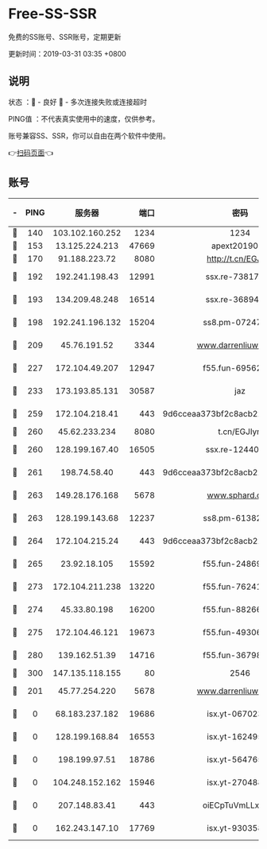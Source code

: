 # Free-SS-SSR

免费的SS账号、SSR账号，定期更新

更新时间：2019-03-31 03:35 +0800

## 说明

状态     ：🙂 - 良好 🙁 - 多次连接失败或连接超时

PING值   ：不代表真实使用中的速度，仅供参考。

账号兼容SS、SSR，你可以自由在两个软件中使用。

👉[扫码页面](https://liesauer.github.io/Free-SS-SSR/)👈

## 账号

|-|PING|服务器|端口|密码|加密方式|区域|
|:----:|:----:|:-----:|-----:|:----:|:----:|:----:|
|🙂|140|103.102.160.252|1234|1234|rc4-md5|JP|
|🙂|153|13.125.224.213|47669|apext2019001|chacha20|KR|
|🙂|170|91.188.223.72|8080|http://t.cn/EGJIyrl|rc4-md5|RU|
|🙂|192|192.241.198.43|12991|ssx.re-73817435|aes-256-cfb|US|
|🙂|193|134.209.48.248|16514|ssx.re-36894461|aes-256-cfb|US|
|🙂|198|192.241.196.132|15204|ss8.pm-07247193|aes-256-cfb|US|
|🙂|209|45.76.191.52|3344|www.darrenliuwei.com|aes-256-cfb|JP|
|🙂|227|172.104.49.207|12947|f55.fun-69562223|aes-256-cfb|SG|
|🙂|233|173.193.85.131|30587|jaz|aes-256-cfb|US|
|🙂|259|172.104.218.41|443|9d6cceaa373bf2c8acb22e60b6a58be6|aes-256-cfb|US|
|🙂|260|45.62.233.234|8080|t.cn/EGJIyrl|rc4-md5|CA|
|🙂|260|128.199.167.40|16505|ssx.re-12440884|aes-256-cfb|SG|
|🙂|261|198.74.58.40|443|9d6cceaa373bf2c8acb22e60b6a58be6|aes-256-cfb|US|
|🙂|263|149.28.176.168|5678|www.sphard.com|aes-256-cfb|AU|
|🙂|263|128.199.143.68|12237|ss8.pm-61382605|aes-256-cfb|SG|
|🙂|264|172.104.215.24|443|9d6cceaa373bf2c8acb22e60b6a58be6|aes-256-cfb|US|
|🙂|265|23.92.18.105|15592|f55.fun-24869458|aes-256-cfb|US|
|🙂|273|172.104.211.238|13220|f55.fun-76241497|aes-256-cfb|US|
|🙂|274|45.33.80.198|16200|f55.fun-88266178|aes-256-cfb|US|
|🙂|275|172.104.46.121|19673|f55.fun-49306300|aes-256-cfb|SG|
|🙂|280|139.162.51.39|14716|f55.fun-36798193|aes-256-cfb|SG|
|🙂|300|147.135.118.155|80|2546|chacha20|US|
|🙂|201|45.77.254.220|5678|www.darrenliuwei.com|aes-256-cfb|SG|
|🙁|0|68.183.237.182|19686|isx.yt-06702385|aes-256-cfb|SG|
|🙁|0|128.199.168.84|16553|isx.yt-16249501|aes-256-cfb|SG|
|🙁|0|198.199.97.51|18786|isx.yt-56476563|aes-256-cfb|US|
|🙁|0|104.248.152.162|15946|isx.yt-27048803|aes-256-cfb|SG|
|🙁|0|207.148.83.41|443|oiECpTuVmLLxk4Ts|aes-256-cfb|AU|
|🙁|0|162.243.147.10|17769|isx.yt-93035840|aes-256-cfb|US|
